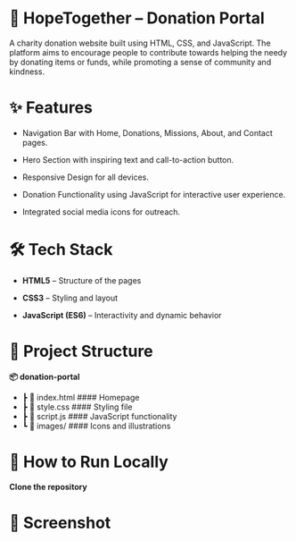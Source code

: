 # 💖 HopeTogether – Donation Portal
   A charity donation website built using HTML, CSS, and JavaScript.
  The platform aims to encourage people to contribute towards helping the needy by donating items or funds, while promoting a sense of community and kindness.

# ✨ Features
  - Navigation Bar with Home, Donations, Missions, About, and Contact pages.

  - Hero Section with inspiring text and call-to-action button.

  - Responsive Design for all devices.

  - Donation Functionality using JavaScript for interactive user experience.

  - Integrated social media icons for outreach.

# 🛠 Tech Stack
-  **HTML5**  – Structure of the pages

-  **CSS3** – Styling and layout
-  **JavaScript (ES6)** – Interactivity and dynamic behavior

# 📂 Project Structure
 **📦 donation-portal**
  -  ┣ 📜 index.html        #### Homepage
  -  ┣ 📜 style.css         #### Styling file
  -  ┣ 📜 script.js         #### JavaScript functionality
  -  ┗ 📂 images/           #### Icons and illustrations
 # 🚀 How to Run Locally
  **Clone the repository**

 # 📸 Screenshot
